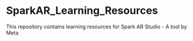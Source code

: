 # SparkAR_Learning_Resources
This repository contains learning resources for Spark AR Studio - A tool by Meta 
